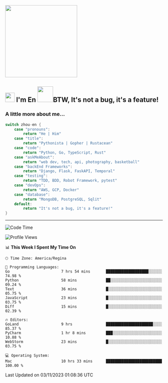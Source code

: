 <img align='center' src="https://media.giphy.com/media/GP1TJJSV4Ys1r64q2A/giphy.gif" width="230">

<h2><img src="https://emojis.slackmojis.com/emojis/images/1531849430/4246/blob-sunglasses.gif?1531849430" width="30"/> I'm En <img src="https://media.giphy.com/media/12oufCB0MyZ1Go/giphy.gif" width="50">BTW, It's not a bug, it's a feature!</h2>


<!-- <img align='right' src="https://media.giphy.com/media/M9gbBd9nbDrOTu1Mqx/giphy.gif" width="230"> -->


### A little more about me... 
<!--
```javascript
const zhou-en = {
    pronouns: "He" | "Him",
    title: "Pythonista" | "Gopher" | "Rustacean",
    code: ["Python", "Go", "Rust", "TypeScript"],
    askMeAbout: ["web dev", "tech", "app dev", "photography"],
    technologies: {
        backEnd: {
            python: ["Django", "Flask", "FaskAPI"],
            go: []
        },
        scraping: ["selenium", "scrapy", "spider"],
        testing: ["Robot Framework"],
        devOps: ["AWS", "Docker", "GCP", "Nginx"],
        databases: ["mongo", "postgresql", "sqlite"],
        misc: ["Firebase", "Heroku"]
    },
    architecture: ["Event Driven Architecture", "Microservices"],
    currentFocus: ["Temporal", "Rust"],
    funFact: "It's not a bug, it's a feature!"
};
```
  -->

```go
switch zhou-en {
    case "pronouns":
        return "He | Him"
    case "title":
        return "Pythonista | Gopher | Rustacean"
    case "code":
        return "Python, Go, TypeScript, Rust"
    case "askMeAbout":
        return "web dev, tech, api, photography, basketball"
    case "backEnd Frameworks":
        return "Django, Flask, FaskAPI, Temporal"
    case "testing":
        return "TDD, BDD, Robot Framework, pytest"
    case "devOps":
        return "AWS, GCP, Docker"
    case "database":
        return "MongoDB, PostgreSQL, Sqlit"
    default:
        return "It's not a bug, it's a feature!"
}
```




---
<!--START_SECTION:waka-->
![Code Time](http://img.shields.io/badge/Code%20Time-1%2C037%20hrs%2055%20mins-blue)

![Profile Views](http://img.shields.io/badge/Profile%20Views-0-blue)

📊 **This Week I Spent My Time On** 

```text
🕑︎ Time Zone: America/Regina

💬 Programming Languages: 
Go                       7 hrs 54 mins       ███████████████████░░░░░░   74.98 % 
Python                   58 mins             ██░░░░░░░░░░░░░░░░░░░░░░░   09.24 % 
Text                     36 mins             █░░░░░░░░░░░░░░░░░░░░░░░░   05.75 % 
JavaScript               23 mins             █░░░░░░░░░░░░░░░░░░░░░░░░   03.75 % 
Diff                     15 mins             █░░░░░░░░░░░░░░░░░░░░░░░░   02.39 % 

🔥 Editors: 
GoLand                   9 hrs               █████████████████████░░░░   85.37 % 
PyCharm                  1 hr 8 mins         ███░░░░░░░░░░░░░░░░░░░░░░   10.88 % 
WebStorm                 23 mins             █░░░░░░░░░░░░░░░░░░░░░░░░   03.75 % 

💻 Operating System: 
Mac                      10 hrs 33 mins      █████████████████████████   100.00 % 
```


 Last Updated on 03/11/2023 01:08:36 UTC
<!--END_SECTION:waka-->
